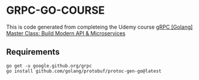 GRPC-GO-COURSE
==============

This is code generated from completeing the Udemy course [gRPC [Golang] Master Class: Build Modern API & Microservices](https://www.udemy.com/course/grpc-golang/)

Requirements
------------

```
go get -u google.github.org/grpc
go install github.com/golang/protobuf/protoc-gen-go@latest
```